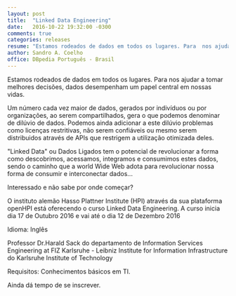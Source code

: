 ```yaml
---
layout: post
title:  "Linked Data Engineering"
date:   2016-10-22 19:32:00 -0300
comments: true
categories: releases
resume: "Estamos rodeados de dados em todos os lugares. Para  nos ajudar a tomar melhores decisões, dados desempenham um papel central em nossas vidas[...]"
author: Sandro A. Coelho
office: DBpedia Português - Brasil
---
```


Estamos rodeados de dados em todos os lugares. Para nos ajudar a tomar melhores decisões, dados desempenham um papel central em nossas vidas. 

Um número cada vez maior de dados, gerados por indivíduos ou por organizações, ao serem compartilhados, gera o que podemos denominar de dilúvio de dados.
Podemos ainda adicionar a este dilúvio problemas como licenças restritivas, não serem confiáveis ou mesmo serem distribuidos através de APIs que restrigem a utilização otimizada deles.

"Linked Data" ou Dados Ligados tem o potencial de revolucionar a forma como descobrimos, acessamos, integramos e consumimos estes dados, sendo o caminho que a world Wide Web adota para revolucionar nossa forma de consumir e interconectar dados...

Interessado e não sabe por onde começar? 

O instituto alemão Hasso Plattner Institute (HPI) através da sua plataforma openHPI está oferecendo o curso Linked Data Engineering. A curso inicia dia 17 de Outubro 2016 e vai até o dia 12 de Dezembro 2016


Idioma: Inglês

Professor Dr.Harald Sack do departamento de  Information Services Engineering at FIZ Karlsruhe - Leibniz Institute for Information Infrastructure do Karlsruhe Institute of Technology

Requisitos: Conhecimentos básicos em TI.

Ainda dá tempo de se inscrever.
